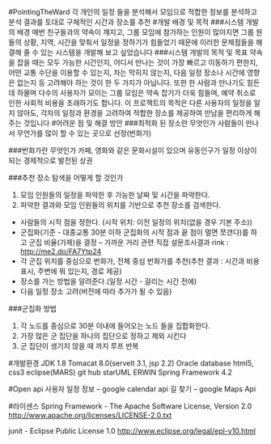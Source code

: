 #PointingTheWard
각 개인의 일정 들을 분석해서 모임으로 적합한 정보를 분석하고 분석 결과를 토대로 구체적인 시간과 장소를 추천
#개발 배경 및 목적
###시스템 개발의 배경
매번 친구들과의 약속이 깨지고, 그룹 모임에 참가하는 인원이 많아지면 그룹 원들의 상황, 지역, 시간을 맞춰서 일정을 정하기가 힘들었기 때문에 이러한 문제점들을 해결해 줄 수 있는 시스템을 개발해 보고 싶었습니다
###시스템 개발의 목적 및 목표
약속을 잡을 때는 모두 가능한 시간인지, 어디서 만나는 것이 가장 빠르고 이동하기 편한지, 어떤 교통 수단을 이용할 수 있는지, 차는 막히지 않는지, 다음 일정 장소나 시간에 영향은 없는지 등 고려해야 하는 것이 한 두 가지가 아닙니다. 또한 한 사람과 만나기도 힘든데 하물며 다수의 사용자가 모이는 그룹 모임은 약속 잡기가 더욱 힘들며, 예약 취소로 인한 사회적 비용을 초래하기도 합니다.
이 프로젝트의 목적은 다른 사용자의 일정을 알지 않아도, 각자의 일정과 환경을 고려하여 적합한 장소를 제공하여 만남을 편리하게 해주는 것입니다
#어려운 점 및 해결 방안
###최적화 된 장소란 무엇인가
사람들이 만나서 무언가를 많이 할 수 있는 곳으로 선정(번화가)

###번화가란 무엇인가
카페, 영화와 같은 문화시설이 있으며 유동인구가 일정 이상이 되는 경제적으로 발전된 상권

###추천 장소 탐색을 어떻게 할 것인가
1.	모임 인원들의 일정을 파악한 후 가능한 날짜 및 시간을 파악한다.
2.	파악한 결과와 모임 인원들의 위치를 기반으로 추천 장소를 검색한다.
-	사람들의 시작 점을 정한다. (시작 위치: 이전 일정의 위치(없을 경우 기본 주소))
-	군집화(기준 - 대중교통 30분 이하 군집화의 시작 점과 끝 점이 멀면 쪼갠다)를 하고 군집 비율(가제)을 결정
 – 가까운 거리 관련 직접 설문조사결과 rink : http://me2.do/FA7Ytp24
-	각 군집 위치를 중심으로 번화가, 전체 중심 번화가를 추천(추천 결과 : 시간과 비용 표시, 주변에 뭐 있는지, 경로 제공)
-	장소를 가는 방법을 알려준다.(일정 시간 - 걸리는 시간 전에)
-	다음 일정 장소 고려(버전에 따라 추가가 될 수 있음)

###군집화 방법
1.	각 노드를 중심으로 30분 이내에 들어오는 노드 들을 집합화한다. 
2.	가장 많은 군 집단을 하나의 집단으로 정하고 제외 시킨다
3.	군 집단이 생기지 않을 때 까지 루프 반복

#개발환경
JDK 1.8
Tomacat 8.0(servelt 3.1, jsp 2.2)
Oracle database
html5, css3
eclipse(MARS)
git hub
starUML
ERWIN
Spring Framework 4.2

#Open api
사용자 일정 정보 – google calendar api
길 찾기 – google Maps Api

#라이센스
Spring Framework - The Apache Software License, Version 2.0
http://www.apache.org/licenses/LICENSE-2.0.txt

junit - Eclipse Public License 1.0
http://www.eclipse.org/legal/epl-v10.html

